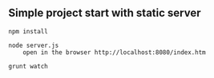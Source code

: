 ## Simple project start with static server

    npm install

    node server.js
        open in the browser http://localhost:8080/index.htm

    grunt watch
